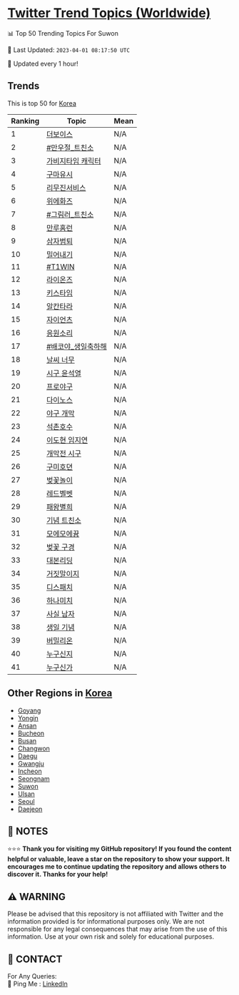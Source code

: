 [Twitter Trend Topics (Worldwide)](https://github.com/ErcinDedeoglu/Twitter-Trend-Topics)
==========


📊 Top 50 Trending Topics For Suwon

📆 Last Updated: `2023-04-01 08:17:50 UTC`

🔧 Updated every 1 hour!


## Trends

This is top 50 for [Korea](</Korea>)

| Ranking | Topic | Mean |
| ------- | ------------ | ------------ |
| 1 | [더보이스](http://twitter.com/search?q=%eb%8d%94%eb%b3%b4%ec%9d%b4%ec%8a%a4) | N/A |
| 2 | [#만우절_트친소](http://twitter.com/search?q=%23%eb%a7%8c%ec%9a%b0%ec%a0%88_%ed%8a%b8%ec%b9%9c%ec%86%8c) | N/A |
| 3 | [가비지타임 캐릭터](http://twitter.com/search?q=%ea%b0%80%eb%b9%84%ec%a7%80%ed%83%80%ec%9e%84+%ec%ba%90%eb%a6%ad%ed%84%b0) | N/A |
| 4 | [구마유시](http://twitter.com/search?q=%ea%b5%ac%eb%a7%88%ec%9c%a0%ec%8b%9c) | N/A |
| 5 | [리무진서비스](http://twitter.com/search?q=%eb%a6%ac%eb%ac%b4%ec%a7%84%ec%84%9c%eb%b9%84%ec%8a%a4) | N/A |
| 6 | [위에화즈](http://twitter.com/search?q=%ec%9c%84%ec%97%90%ed%99%94%ec%a6%88) | N/A |
| 7 | [#그림러_트친소](http://twitter.com/search?q=%23%ea%b7%b8%eb%a6%bc%eb%9f%ac_%ed%8a%b8%ec%b9%9c%ec%86%8c) | N/A |
| 8 | [만루홈런](http://twitter.com/search?q=%eb%a7%8c%eb%a3%a8%ed%99%88%eb%9f%b0) | N/A |
| 9 | [삼자범퇴](http://twitter.com/search?q=%ec%82%bc%ec%9e%90%eb%b2%94%ed%87%b4) | N/A |
| 10 | [밀어내기](http://twitter.com/search?q=%eb%b0%80%ec%96%b4%eb%82%b4%ea%b8%b0) | N/A |
| 11 | [#T1WIN](http://twitter.com/search?q=%23T1WIN) | N/A |
| 12 | [라이온즈](http://twitter.com/search?q=%eb%9d%bc%ec%9d%b4%ec%98%a8%ec%a6%88) | N/A |
| 13 | [키스타임](http://twitter.com/search?q=%ed%82%a4%ec%8a%a4%ed%83%80%ec%9e%84) | N/A |
| 14 | [알칸타라](http://twitter.com/search?q=%ec%95%8c%ec%b9%b8%ed%83%80%eb%9d%bc) | N/A |
| 15 | [자이언츠](http://twitter.com/search?q=%ec%9e%90%ec%9d%b4%ec%96%b8%ec%b8%a0) | N/A |
| 16 | [응원소리](http://twitter.com/search?q=%ec%9d%91%ec%9b%90%ec%86%8c%eb%a6%ac) | N/A |
| 17 | [#배코야_생일축하해](http://twitter.com/search?q=%23%eb%b0%b0%ec%bd%94%ec%95%bc_%ec%83%9d%ec%9d%bc%ec%b6%95%ed%95%98%ed%95%b4) | N/A |
| 18 | [날씨 너무](http://twitter.com/search?q=%eb%82%a0%ec%94%a8+%eb%84%88%eb%ac%b4) | N/A |
| 19 | [시구 윤석열](http://twitter.com/search?q=%ec%8b%9c%ea%b5%ac+%ec%9c%a4%ec%84%9d%ec%97%b4) | N/A |
| 20 | [프로야구](http://twitter.com/search?q=%ed%94%84%eb%a1%9c%ec%95%bc%ea%b5%ac) | N/A |
| 21 | [다이노스](http://twitter.com/search?q=%eb%8b%a4%ec%9d%b4%eb%85%b8%ec%8a%a4) | N/A |
| 22 | [야구 개막](http://twitter.com/search?q=%ec%95%bc%ea%b5%ac+%ea%b0%9c%eb%a7%89) | N/A |
| 23 | [석촌호수](http://twitter.com/search?q=%ec%84%9d%ec%b4%8c%ed%98%b8%ec%88%98) | N/A |
| 24 | [이도현 임지연](http://twitter.com/search?q=%ec%9d%b4%eb%8f%84%ed%98%84+%ec%9e%84%ec%a7%80%ec%97%b0) | N/A |
| 25 | [개막전 시구](http://twitter.com/search?q=%ea%b0%9c%eb%a7%89%ec%a0%84+%ec%8b%9c%ea%b5%ac) | N/A |
| 26 | [구미호뎐](http://twitter.com/search?q=%ea%b5%ac%eb%af%b8%ed%98%b8%eb%8e%90) | N/A |
| 27 | [벚꽃놀이](http://twitter.com/search?q=%eb%b2%9a%ea%bd%83%eb%86%80%ec%9d%b4) | N/A |
| 28 | [레드벨벳](http://twitter.com/search?q=%eb%a0%88%eb%93%9c%eb%b2%a8%eb%b2%b3) | N/A |
| 29 | [패왕별희](http://twitter.com/search?q=%ed%8c%a8%ec%99%95%eb%b3%84%ed%9d%ac) | N/A |
| 30 | [기념 트친소](http://twitter.com/search?q=%ea%b8%b0%eb%85%90+%ed%8a%b8%ec%b9%9c%ec%86%8c) | N/A |
| 31 | [모에모에뀽](http://twitter.com/search?q=%eb%aa%a8%ec%97%90%eb%aa%a8%ec%97%90%eb%80%bd) | N/A |
| 32 | [벚꽃 구경](http://twitter.com/search?q=%eb%b2%9a%ea%bd%83+%ea%b5%ac%ea%b2%bd) | N/A |
| 33 | [대본리딩](http://twitter.com/search?q=%eb%8c%80%eb%b3%b8%eb%a6%ac%eb%94%a9) | N/A |
| 34 | [거짓말이지](http://twitter.com/search?q=%ea%b1%b0%ec%a7%93%eb%a7%90%ec%9d%b4%ec%a7%80) | N/A |
| 35 | [디스패치](http://twitter.com/search?q=%eb%94%94%ec%8a%a4%ed%8c%a8%ec%b9%98) | N/A |
| 36 | [하나미치](http://twitter.com/search?q=%ed%95%98%eb%82%98%eb%af%b8%ec%b9%98) | N/A |
| 37 | [사실 남자](http://twitter.com/search?q=%ec%82%ac%ec%8b%a4+%eb%82%a8%ec%9e%90) | N/A |
| 38 | [생일 기념](http://twitter.com/search?q=%ec%83%9d%ec%9d%bc+%ea%b8%b0%eb%85%90) | N/A |
| 39 | [버밀리온](http://twitter.com/search?q=%eb%b2%84%eb%b0%80%eb%a6%ac%ec%98%a8) | N/A |
| 40 | [누구신지](http://twitter.com/search?q=%eb%88%84%ea%b5%ac%ec%8b%a0%ec%a7%80) | N/A |
| 41 | [누구신가](http://twitter.com/search?q=%eb%88%84%ea%b5%ac%ec%8b%a0%ea%b0%80) | N/A |



## Other Regions in [Korea](</Korea>)

* [Goyang](</Korea/Goyang.md>)
* [Yongin](</Korea/Yongin.md>)
* [Ansan](</Korea/Ansan.md>)
* [Bucheon](</Korea/Bucheon.md>)
* [Busan](</Korea/Busan.md>)
* [Changwon](</Korea/Changwon.md>)
* [Daegu](</Korea/Daegu.md>)
* [Gwangju](</Korea/Gwangju.md>)
* [Incheon](</Korea/Incheon.md>)
* [Seongnam](</Korea/Seongnam.md>)
* [Suwon](</Korea/Suwon.md>)
* [Ulsan](</Korea/Ulsan.md>)
* [Seoul](</Korea/Seoul.md>)
* [Daejeon](</Korea/Daejeon.md>)



## 📝 NOTES

⭐⭐⭐ **Thank you for visiting my GitHub repository! If you found the content helpful or valuable, leave a star on the repository to show your support. It encourages me to continue updating the repository and allows others to discover it. Thanks for your help!**


## ⚠️ WARNING

Please be advised that this repository is not affiliated with Twitter and the information provided is for informational purposes only. We are not responsible for any legal consequences that may arise from the use of this information. Use at your own risk and solely for educational purposes.


## 📨 CONTACT

 For Any Queries:  
            🏓 Ping Me : [LinkedIn](https://www.linkedin.com/in/ercindedeoglu/)

